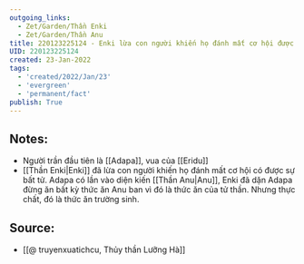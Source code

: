 ```yaml
---
outgoing_links:
  - Zet/Garden/Thần Enki
  - Zet/Garden/Thần Anu
title: 220123225124 - Enki lừa con người khiến họ đánh mất cơ hội được bất tử
UID: 220123225124
created: 23-Jan-2022
tags:
  - 'created/2022/Jan/23'
  - 'evergreen'
  - 'permanent/fact'
publish: True
---
```

## Notes:
- Người trần đầu tiên là [[Adapa]], vua của [[Eridu]]
- [[Thần Enki|Enki]] đã lừa con người khiến họ đánh mất cơ hội có được sự bất tử. Adapa có lần vào diện kiến [[Thần Anu|Anu]], Enki đã dặn Adapa đừng ăn bất kỳ thức ăn Anu ban vì đó là thức ăn của tử thần. Nhưng thực chất, đó là thức ăn trường sinh.

## Source:
- [[@ truyenxuatichcu, Thủy thần Lưỡng Hà]]


